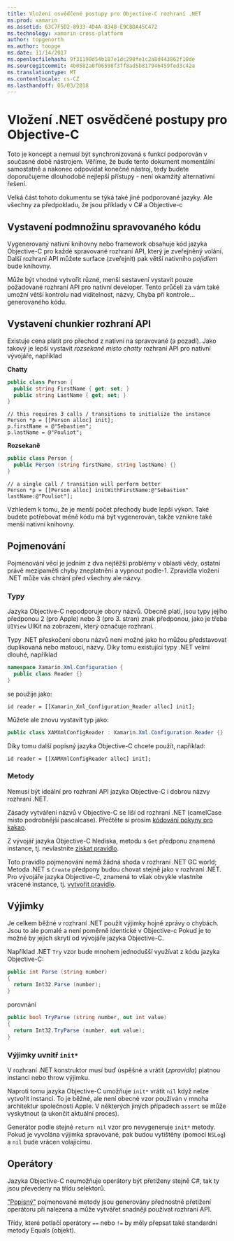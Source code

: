 ```yaml
---
title: Vložení osvědčené postupy pro Objective-C rozhraní .NET
ms.prod: xamarin
ms.assetid: 63C7F5D2-8933-4D4A-8348-E9CBDA45C472
ms.technology: xamarin-cross-platform
author: topgenorth
ms.author: toopge
ms.date: 11/14/2017
ms.openlocfilehash: 9f31190d54b187e1dc298fe1c2a8d443862f10de
ms.sourcegitcommit: 4b0582a0f06598f3ff8ad5b817946459fed3c42a
ms.translationtype: MT
ms.contentlocale: cs-CZ
ms.lasthandoff: 05/03/2018
---
```

# <a name="net-embedding-best-practices-for-objective-c"></a>Vložení .NET osvědčené postupy pro Objective-C

Toto je koncept a nemusí být synchronizovaná s funkcí podporován v současné době nástrojem. Věříme, že bude tento dokument momentální samostatně a nakonec odpovídat konečné nástroj, tedy budete doporučujeme dlouhodobé nejlepší přístupy - není okamžitý alternativní řešení.

Velká část tohoto dokumentu se týká také jiné podporované jazyky. Ale všechny za předpokladu, že jsou příklady v C# a Objective-c

## <a name="exposing-a-subset-of-the-managed-code"></a>Vystavení podmnožinu spravovaného kódu

Vygenerovaný nativní knihovny nebo framework obsahuje kód jazyka Objective-C pro každé spravované rozhraní API, který je zveřejněný volání. Další rozhraní API můžete surface (zveřejnit) pak větší nativního _pojidlem_ bude knihovny.

Může být vhodné vytvořit různé, menší sestavení vystavit pouze požadované rozhraní API pro nativní developer. Tento průčelí za vám také umožní větší kontrolu nad viditelnost, názvy, Chyba při kontrole... generovaného kódu.

## <a name="exposing-a-chunkier-api"></a>Vystavení chunkier rozhraní API

Existuje cena platit pro přechod z nativní na spravované (a pozadí). Jako takový je lepší vystavit _rozsekaně místo chatty_ rozhraní API pro nativní vývojáře, například

**Chatty**

```csharp
public class Person {
  public string FirstName { get; set; }
  public string LastName { get; set; }
}
```

```objc
// this requires 3 calls / transitions to initialize the instance
Person *p = [[Person alloc] init];
p.firstName = @"Sebastien";
p.lastName = @"Pouliot";
```

**Rozsekaně**

```csharp
public class Person {
  public Person (string firstName, string lastName) {}
}
```

```objc
// a single call / transition will perform better
Person *p = [[Person alloc] initWithFirstName:@"Sebastien" lastName:@"Pouliot"];
```

Vzhledem k tomu, že je menší počet přechody bude lepší výkon. Také budete potřebovat méně kódu má být vygenerován, takže vznikne také menší nativní knihovny.

## <a name="naming"></a>Pojmenování

Pojmenování věcí je jedním z dva nejtěžší problémy v oblasti vědy, ostatní právě mezipaměti chyby zneplatnění a vypnout podle-1. Zpravidla vložení .NET může vás chrání před všechny ale názvy.

### <a name="types"></a>Typy

Jazyka Objective-C nepodporuje obory názvů. Obecně platí, jsou typy jejího předponou 2 (pro Apple) nebo 3 (pro 3. stran) znak předponou, jako je třeba `UIView` UIKit na zobrazení, který označuje rozhraní.

Typy .NET přeskočení oboru názvů není možné jako ho můžou představovat duplikovaná nebo matoucí, názvy. Díky tomu existující typy .NET velmi dlouhé, například

```csharp
namespace Xamarin.Xml.Configuration {
  public class Reader {}
}
```

se použije jako:

```objc
id reader = [[Xamarin_Xml_Configuration_Reader alloc] init];
```

Můžete ale znovu vystavit typ jako:

```csharp
public class XAMXmlConfigReader : Xamarin.Xml.Configuration.Reader {}
```

Díky tomu další popisný jazyka Objective-C chcete použít, například:

```objc
id reader = [[XAMXmlConfigReader alloc] init];
```

### <a name="methods"></a>Metody

Nemusí být ideální pro rozhraní API jazyka Objective-C i dobrou názvy rozhraní .NET.

Zásady vytváření názvů v Objective-C se liší od rozhraní .NET (camelCase místo podrobnější pascalcase).
Přečtěte si prosím [kódování pokyny pro kakao](https://developer.apple.com/library/content/documentation/Cocoa/Conceptual/CodingGuidelines/Articles/NamingMethods.html#//apple_ref/doc/uid/20001282-BCIGIJJF).

Z vývojář jazyka Objective-C hlediska, metodu s `Get` předponu znamená instance, tj. nevlastníte [získat pravidlo](https://developer.apple.com/library/content/documentation/CoreFoundation/Conceptual/CFMemoryMgmt/Concepts/Ownership.html#//apple_ref/doc/uid/20001148-SW1).

Toto pravidlo pojmenování nemá žádná shoda v rozhraní .NET GC world; Metoda .NET s `Create` předpony budou chovat stejně jako v rozhraní .NET. Pro vývojáře jazyka Objective-C, znamená to však obvykle vlastníte vrácené instance, tj. [vytvořit pravidlo](https://developer.apple.com/library/content/documentation/CoreFoundation/Conceptual/CFMemoryMgmt/Concepts/Ownership.html#//apple_ref/doc/uid/20001148-103029).

## <a name="exceptions"></a>Výjimky

Je celkem běžné v rozhraní .NET použít výjimky hojně zprávy o chybách. Jsou to ale pomalé a není poměrně identické v Objective-c Pokud je to možné by jejich skrytí od vývojáře jazyka Objective-C.

Například .NET `Try` vzor bude mnohem jednodušší využívat z kódu jazyka Objective-C:

```csharp
public int Parse (string number)
{
  return Int32.Parse (number);
}
```

porovnání

```csharp
public bool TryParse (string number, out int value)
{
  return Int32.TryParse (number, out value);
}
```

### <a name="exceptions-inside-init"></a>Výjimky uvnitř `init*`

V rozhraní .NET konstruktor musí buď úspěšné a vrátit (_zpravidla_) platnou instanci nebo throw výjimku.

Naproti tomu jazyka Objective-C umožňuje `init*` vrátit `nil` když nelze vytvořit instanci. To je běžné, ale není obecné vzor používán v mnoha architektur společnosti Apple. V některých jiných případech `assert` se může vyskytnout (a ukončit aktuální proces).

Generátor podle stejné `return nil` vzor pro nevygeneruje `init*` metody. Pokud je vyvolána výjimka spravované, pak budou vytištěny (pomocí `NSLog`) a `nil` bude vrácen volajícímu.

## <a name="operators"></a>Operátory

Jazyka Objective-C neumožňuje operátory být přetíženy stejně C#, tak ty jsou převedeny na třídu selektorů.

["Popisný"](https://docs.microsoft.com/dotnet/standard/design-guidelines/operator-overloads) pojmenované metody jsou generovány přednostně přetížení operátoru při nalezena a může vytvářet snadněji používat rozhraní API.

Třídy, které potlačí operátory `==` nebo `!=` by měly přepsat také standardní metody Equals (objekt).
